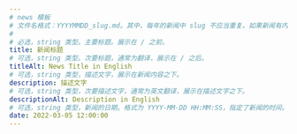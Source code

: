 ```yaml
---
# news 模板
# 文件名格式：YYYYMMDD_slug.md。其中，每年的新闻中 slug 不应当重复。如果新闻有内容，该 slug 和新闻的年份将作为新闻详情的 url（如 /news/2023/slug）
#
# 必选，string 类型。主要标题。展示在 / 之前。
title: 新闻标题
# 可选，string 类型。次要标题，通常为翻译，展示在 / 之后。
titleAlt: News Title in English
# 可选，string 类型，描述文字，展示在新闻内容之下。
description: 描述文字
# 可选，string 类型，次要描述文字，通常为英文翻译，展示在描述文字之下。
descriptionAlt: Description in English
# 可选，string 类型，新闻的日期。格式为 YYYY-MM-DD HH:MM:SS，指定了新闻的时间。如果没有，则默认 parse
date: 2022-03-05 12:00:00
---
```

<!-- 可选，新闻内容。若有这部分内容，则该新闻可点击。 -->